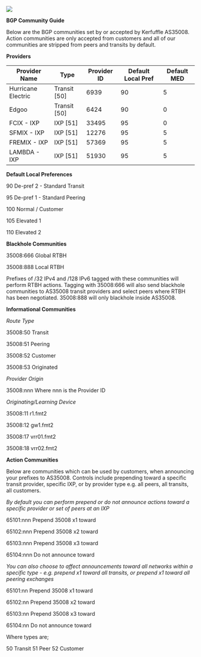![](kerfuffle.png)

**BGP Community Guide**

Below are the BGP communities set by or accepted by Kerfuffle AS35008. Action communities are only accepted from customers and all of our communities are stripped from peers and transits by default.

**Providers**

|**Provider Name**|**Type**|**Provider ID**|**Default Local Pref**|**Default MED**|
| - | - | - | - | - |
|Hurricane Electric|Transit [50]|6939|90|5|
|Edgoo|Transit [50]|6424|90|0|
|FCIX - IXP|IXP [51]|33495|95|0|
|SFMIX - IXP|IXP [51]|12276|95|5|
|FREMIX - IXP|IXP [51]|57369|95|5|
|LAMBDA - IXP|IXP [51]|51930|95|5|

**Default Local Preferences**

90 De-pref 2 - Standard Transit

95 De-pref 1 - Standard Peering

100 Normal / Customer

105 Elevated 1

110 Elevated 2

**Blackhole Communities**

35008:666 Global RTBH

35008:888 Local RTBH

Prefixes of /32 IPv4 and /128 IPv6 tagged with these communities will perform RTBH actions. Tagging with 35008:666 will also send blackhole communities to AS35008 transit providers and select peers where RTBH has been negotiated. 35008:888 will only blackhole inside AS35008.

**Informational Communities**

*Route Type*

35008:50 Transit

35008:51 Peering

35008:52 Customer

35008:53 Originated

*Provider Origin*

35008:nnn Where nnn is the Provider ID

*Originating/Learning Device*

35008:11 r1.fmt2

35008:12 gw1.fmt2

35008:17 vrr01.fmt2

35008:18 vrr02.fmt2

**Action Communities**

Below are communities which can be used by customers, when announcing your prefixes to AS35008. Controls include prepending toward a specific transit provider, specific IXP, or by provider type e.g. all peers, all transits, all customers.

*By default you can perform prepend or do not announce actions toward a specific provider or set of peers at an IXP*

65101:nnn Prepend 35008 x1 toward <providerid>

65102:nnn Prepend 35008 x2 toward <providerid>

65103:nnn Prepend 35008 x3 toward <providerid>

65104:nnn Do not announce toward <providerid>

*You can also choose to affect announcements toward all networks within a specific type - e.g. prepend x1 toward all transits, or prepend x1 toward all peering exchanges*

65101:nn Prepend 35008 x1 toward <type>

65102:nn Prepend 35008 x2 toward <type>

65103:nn Prepend 35008 x3 toward <type>

65104:nn Do not announce toward <type>

Where types are;

50 Transit
51 Peer
52 Customer
